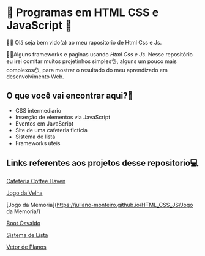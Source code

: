 # 👾 Programas em HTML CSS e JavaScript 👾
🥷🏻 Olá seja bem vido(a) ao meu rapositorio de Html Css e Js.

🥷🏻Alguns frameworks e paginas usando *Html Css e Js*. Nesse repositório eu irei comitar muitos projetinhos simples👌, alguns um pouco mais complexos😶, para mostrar o resultado do meu aprendizado em desenvolvimento Web.

## O que você vai encontrar aqui?🤔

+ CSS intermediario
+ Inserção de elementos via JavaScript
+ Eventos em JavaScript
+ Site de uma cafeteria ficticia
+ Sistema de lista
+ Frameworks úteis

## Links referentes aos projetos desse repositorio💻

[Cafeteria Coffee Haven](https://juliano-monteiro.github.io/HTML_CSS_JS/Cafeteria/)

[Jogo da Velha](https://juliano-monteiro.github.io/HTML_CSS_JS/Jogo_Da_Velha/)

[Jogo da Memoria](https://juliano-monteiro.github.io/HTML_CSS_JS/Jogo da Memoria/)
 
[Boot Osvaldo](https://juliano-monteiro.github.io/HTML_CSS_JS/Sistemas%20simples%20extras%20JS/Boot/)

[Sistema de Lista](https://juliano-monteiro.github.io/HTML_CSS_JS/Sistema%20de%20lista/)

[Vetor de Planos](https://juliano-monteiro.github.io/HTML_CSS_JS/Premium%20Vector/)